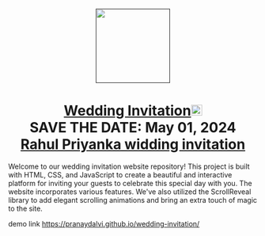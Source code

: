 <p align="center"><a href=""><img src="wedding.png" width="150px" height="150px"/></a></p>
<h1 align="center"><a href="https://pranaydalvi.github.io/wedding-invitation/">Wedding Invitation</a><img src="favicon1.png" width="22px" height="22px"  <br> <br> SAVE THE DATE: May 01, 2024 <br> <a href="">Rahul Priyanka widding invitation</a></h1>

Welcome to our wedding invitation website repository! This project is built with HTML, CSS, and JavaScript to create a beautiful and interactive platform for inviting your guests to celebrate this special day with you. The website incorporates various features. We've also utilized the ScrollReveal library to add elegant scrolling animations and bring an extra touch of magic to the site.

demo link <href>https://pranaydalvi.github.io/wedding-invitation/</href>
